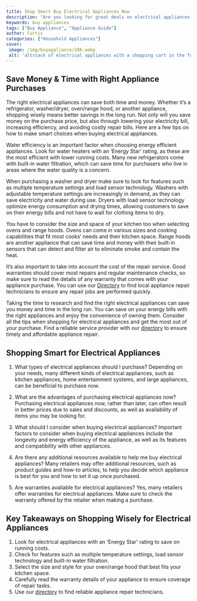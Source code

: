 ```yaml
---
title: Shop Smart Buy Electrical Appliances Now
description: "Are you looking for great deals on electrical appliances Shop smart and get the best prices now with this informative blog post Get the tips and tricks to buying the perfect appliances for your home and lifestyle"
keywords: buy appliances
tags: ["Buy Appliance", "Appliance Guide"]
author: Curtis
categories: ["Household Appliances"]
cover: 
 image: /img/buyappliance/286.webp
 alt: 'altstack of electrical appliances with a shopping cart in the foreground'
---
```

## Save Money & Time with Right Appliance Purchases

The right electrical appliances can save both time and money. Whether it’s a refrigerator, washer/dryer, oven/range hood, or another appliance, shopping wisely means better savings in the long run. Not only will you save money on the purchase price, but also through lowering your electricity bill, increasing efficiency, and avoiding costly repair bills. Here are a few tips on how to make smart choices when buying electrical appliances. 

Water efficiency is an important factor when choosing energy efficient appliances. Look for water heaters with an ‘Energy Star’ rating, as these are the most efficient with lower running costs. Many new refrigerators come with built-in water filtration, which can save time for purchasers who live in areas where the water quality is a concern. 

When purchasing a washer and dryer make sure to look for features such as multiple temperature settings and load sensor technology. Washers with adjustable temperature settings are increasingly in demand, as they can save electricity and water during use. Dryers with load sensor technology optimize energy consumption and drying times, allowing customers to save on their energy bills and not have to wait for clothing items to dry.

You have to consider the size and space of your kitchen too when selecting ovens and range hoods. Ovens can come in various sizes and cooking capabilities that fit most cooks’ needs and their kitchen space. Range hoods are another appliance that can save time and money with their built-in sensors that can detect and filter air to eliminate smoke and contain the heat.

It’s also important to take into account the cost of the repair service. Good warranties should cover most repairs and regular maintenance checks, so make sure to read the details of any warranty that comes with your appliance purchase. You can use our [Directory](./pages/appliance-repair-technicians) to find local appliance repair technicians to ensure any repair jobs are performed quickly.

Taking the time to research and find the right electrical appliances can save you money and time in the long run. You can save on your energy bills with the right appliances and enjoy the convenience of owning them. Consider all the tips when shopping for electrical appliances and get the most out of your purchase. Find a reliable service provider with our [directory](./pages/appliance-repair-technicians) to ensure timely and affordable appliance repair.

## Shopping Smart for Electrical Appliances 

1. What types of electrical appliances should I purchase?
 Depending on your needs, many different kinds of electrical appliances, such as kitchen appliances, home entertainment systems, and large appliances, can be beneficial to purchase now. 

2. What are the advantages of purchasing electrical appliances now?
 Purchasing electrical appliances now, rather than later, can often result in better prices due to sales and discounts, as well as availability of items you may be looking for. 

3. What should I consider when buying electrical appliances?
 Important factors to consider when buying electrical appliances include the longevity and energy efficiency of the appliance, as well as its features and compatibility with other appliances. 

4. Are there any additional resources available to help me buy electrical appliances?
 Many retailers may offer additional resources, such as product guides and how-to articles, to help you decide which appliance is best for you and how to set it up once purchased. 

5. Are warranties available for electrical appliances?
 Yes, many retailers offer warranties for electrical appliances. Make sure to check the warranty offered by the retailer when making a purchase.

## Key Takeaways on Shopping Wisely for Electrical Appliances
1. Look for electrical appliances with an 'Energy Star' rating to save on running costs.
2. Check for features such as multiple temperature settings, load sensor technology and built-in water filtration.
3. Select the size and style for your oven/range hood that best fits your kitchen space.
4. Carefully read the warranty details of your appliance to ensure coverage of repair tasks.
5. Use our [directory](./pages/appliance-repair-technicians) to find reliable appliance repair technicians.
